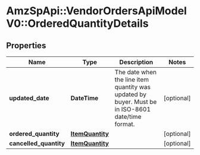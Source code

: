 # AmzSpApi::VendorOrdersApiModelV0::OrderedQuantityDetails

## Properties
Name | Type | Description | Notes
------------ | ------------- | ------------- | -------------
**updated_date** | **DateTime** | The date when the line item quantity was updated by buyer. Must be in ISO-8601 date/time format. | [optional] 
**ordered_quantity** | [**ItemQuantity**](ItemQuantity.md) |  | [optional] 
**cancelled_quantity** | [**ItemQuantity**](ItemQuantity.md) |  | [optional] 

